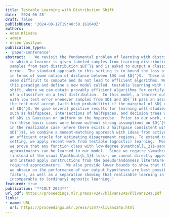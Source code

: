 ```yaml
---
title: Testable Learning with Distribution Shift
date: '2024-06-28'
draft: false
publishDate: '2024-08-12T19:48:58.161640Z'
authors:
- Adam Klivans
- admin
- Arsen Vasilyan
publication_types:
- 'paper-conference'
abstract: '  We revisit the fundamental problem of learning with distribution shift,
  in which a learner is given labeled samples from training distribution $D$, unlabeled
  samples from test distribution $D{’}$ and is asked to output a classifier with low test
  error.  The standard approach in this setting is to bound the loss of a classifier
  in terms of some notion of distance between $D$ and $D{’}$.  These distances, however,
  seem difficult to compute and do not lead to efficient algorithms. We depart from
  this paradigm and define a new model called  testable learning with distribution
  shift, where we can obtain provably efficient algorithms for certifying the performance
  of a classifier on a test distribution.  In this model, a learner outputs a classifier
  with low test error whenever samples from $D$ and $D{’}$ pass an associated test; moreover,
  the test must accept (with high probability) if the marginal of $D$ equals the marginal
  of $D{’}$. We give several positive results for learning well-studied concept classes
  such as halfspaces, intersections of halfspaces, and decision trees when the marginal
  of $D$ is Gaussian or uniform on the hypercube.  Prior to our work, no efficient algorithms
  for these basic cases were known without strong assumptions on $D{’}$. For halfspaces
  in the realizable case (where there exists a halfspace consistent with both $D$ and
  $D{’}$), we combine a moment-matching approach with ideas from active learning to simulate
  an efficient oracle for estimating disagreement regions. To extend to the non-realizable
  setting, we apply recent work from testable (agnostic) learning.  More generally,
  we prove that any function class with low-degree $\mathcal{L_2}$-sandwiching polynomial
  approximators can be learned in our model.  Since we require $\mathcal{L_2}$- sandwiching
  (instead of the usual $\mathcal{L_1}$ loss), we cannot directly appeal to convex duality
  and instead apply constructions from the pseudorandomness literature to obtain the
  required approximators.  We also provide lower bounds to show that the guarantees
  we obtain on the performance of our output hypotheses are best possible up to constant
  factors, as well as a separation showing that realizable learning in our model is
  incomparable to (ordinary) agnostic learning.'
featured: true
publication: '**COLT 2024**'
url_pdf: https://proceedings.mlr.press/v247/klivans24a/klivans24a.pdf
links:
- name: URL
  url: https://proceedings.mlr.press/v247/klivans24a.html
---
```


